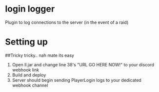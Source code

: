 # login logger
 Plugin to log connections to the server (in the event of a raid)
 
# Setting up
##Tricky tricky.. nah mate its easy
1. Open ll.jar and change line 38's "URL GO HERE NOW!" to your discord webhook link
2. Build and deploy
3. Server should begin sending PlayerLogin logs to your dedicated webhook channel
